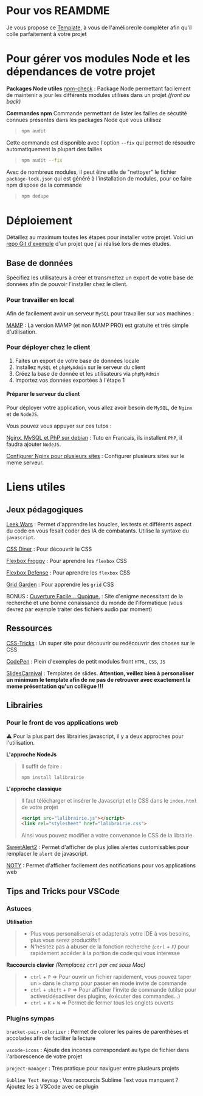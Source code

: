 # Pour vos REAMDME

Je vous propose ce [Template](https://github.com/Clemios/WildCodeSchool/blob/master/READMETEMPLATE.md), à vous de l'améliorer/le compléter afin qu'il colle parfaitement à votre projet

# Pour gérer vos modules Node et les dépendances de votre projet

**Packages Node utiles**
[npm-check](https://www.npmjs.com/package/npm-check) : Package Node permettant facilement de maintenir a jour les différents modules utilisés dans un projet *(front ou back)*

**Commandes npm**
Commande permettant de lister les failles de sécutité connues présentes dans les packages Node que vous utilisez
>```sh
>npm audit
>```

Cette commande est disponible avec l'option `--fix` qui permet de résoudre automatiquement la plupart des failles
>```sh
>npm audit --fix
>```

Avec de nombreux modules, il peut être utile de "nettoyer" le fichier `package-lock.json` qui est généré à l'installation de modules, pour ce faire npm dispose de la commande
>```sh
>npm dedupe
>```

# Déploiement

Détaillez au maximum toutes les étapes pour installer votre projet. Voici un [repo Git d'exemple](https://github.com/Clemios/angular4-refrigerator) d'un projet que j'ai réalisé lors de mes études.

## Base de données

Spécifiez les utilisateurs à créer et transmettez un export de votre base de données afin de pouvoir l'installer chez le client.

### Pour travailler en local

Afin de facilement avoir un serveur `MySQL` pour travailler sur vos machines :

[MAMP](https://www.mamp.info/en/downloads/) : La version MAMP (et non MAMP PRO) est gratuite et très simple d'utilisation.

### Pour déployer chez le client

1. Faites un export de votre base de données locale
2. Installez `MySQL` et `phpMyAdmin` sur le serveur du client
3. Créez la base de donnée et les utilisateurs via `phpMyAdmin`
4. Importez vos données exportées à l'étape 1

#### Préparer le serveur du client

Pour déployer votre application, vous allez avoir besoin de `MySQL`, de `Nginx` et de `NodeJS`.

Vous pouvez vous appuyer sur ces tutos : 

[Nginx, MySQL et PhP sur debian](https://www.kanjian.fr/comment-installer-nginx-mysql-php7-debian.html#.XL75AJMzYWo) : Tuto en Francais, ils installent `PhP`, il faudra ajouter `NodeJS`.

[Configurer Nginx pour plusieurs sites](https://smalldata.tech/blog/2015/04/04/setting-up-multiple-websites-with-nginx-nodejs-mysql) : Configurer plusieurs sites sur le meme serveur.

# Liens utiles


## Jeux pédagogiques

[Leek Wars](https://leekwars.com/) : Permet d'apprendre les boucles, les tests et différents aspect du code en vous fesait coder des IA de combatants. Utilise la syntaxe du `javascript`.

[CSS Diner](https://flukeout.github.io/) : Pour découvrir le CSS

[Flexbox Froggy](https://flexboxfroggy.com/) : Pour aprendre les `flexbox` CSS

[Flexbox Defense](http://www.flexboxdefense.com/) : Pour aprendre les `flexbox` CSS

[Grid Garden](https://cssgridgarden.com/) : Pour apprendre les `grid` CSS

BONUS :
[Ouverture Facile... Quoique.](http://www.ouverture-facile.com/index1.htm) : Site d'enigme necessitant de la recherche et une bonne conaissance du monde de l'iformatique (vous devrez par exemple traiter des fichiers audio par moment)

## Ressources

[CSS-Tricks](https://css-tricks.com/) : Un super site pour découvrir ou redécouvrir des choses sur le CSS

[CodePen](https://codepen.io/) : Plein d'exemples de petit modules front `HTML`, `CSS`, `JS`

[SlidesCarnival](https://www.slidescarnival.com/) : Templates de slides. **Attention, veillez bien à personaliser un minimum le template afin de ne pas de retrouver avec exactement la meme présentation qu'un collègue !!!**

## Librairies
### Pour le front de vos applications web

:warning: Pour la plus part des librairies javascript, il y a deux approches pour l'utilisation.

**L'approche NodeJs**
>Il suffit de faire :
>```
> npm install lalibrairie
>```

**L'approche classique**
>Il faut télécharger et insérer le Javascript et le CSS dans le `index.html` de votre projet
>```html
><script src="lalibrairie.js"></script>
><link rel="stylesheet" href="lalibrairie.css">
>```
> Ainsi vous pouvez modifier a votre convenance le CSS de la librairie

[SweetAlert2](https://sweetalert2.github.io/) : Permet d'afficher de plus jolies alertes customisables pour remplacer le `alert` de javascript.

[NOTY](https://ned.im/noty/#/) : Permet d'afficher facilement des notifications pour vos applications web

## Tips and Tricks pour VSCode

### Astuces
**Utilisation**
> - Plus vous personaliserais et adapterais votre IDE à vos besoins, plus vous serez productifs !
> - N'hésitez pas à abuser de la fonction recherche *(`ctrl` + `F`)* pour rapidement accéder à la portion de code qui vous interesse

**Raccourcis clavier** *(Remplacez `ctrl` par `cmd` sous Mac)*
> - `ctrl` + `P` => Pour ouvrir un fichier rapidement, vous pouvez taper un `>` dans le champ pour passer en mode invite de commande
> - `ctrl` + `shift` + `P` => Pour afficher l'invite de commande (utilse pour activer/désactiver des plugins, éxécuter des commandes...)
> - `ctrl` + `K` + `W` => Permet de fermer tous les onglets ouverts

### Plugins sympas

`bracket-pair-colorizer` : Permet de colorer les paires de parenthèses et accolades afin de faciliter la lecture

`vscode-icons` : Ajoute des incones correspondant au type de fichier dans l'arborescence de votre projet

`project-manager` : Très pratique pour naviguer entre plusieurs projets

`Sublime Text Keymap` : Vos raccourcis Sublime Text vous manquent ? Ajoutez les à VSCode avec ce plugin
